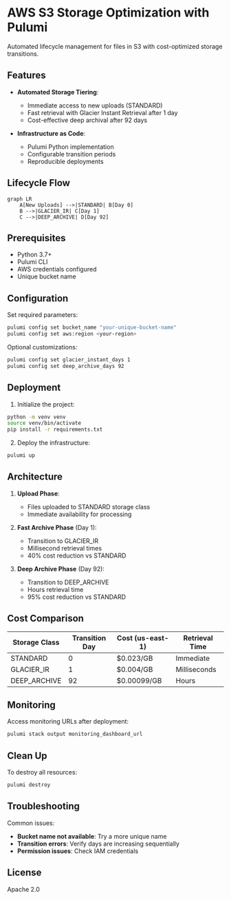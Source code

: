# AWS S3 Storage Optimization with Pulumi

Automated lifecycle management for files in S3 with cost-optimized storage transitions.

## Features

- **Automated Storage Tiering**:
  - Immediate access to new uploads (STANDARD)
  - Fast retrieval with Glacier Instant Retrieval after 1 day
  - Cost-effective deep archival after 92 days

- **Infrastructure as Code**:
  - Pulumi Python implementation
  - Configurable transition periods
  - Reproducible deployments

## Lifecycle Flow

```mermaid
graph LR
    A[New Uploads] -->|STANDARD| B[Day 0]
    B -->|GLACIER_IR| C[Day 1]
    C -->|DEEP_ARCHIVE| D[Day 92]
```

## Prerequisites

- Python 3.7+
- Pulumi CLI
- AWS credentials configured
- Unique bucket name

## Configuration

Set required parameters:

```bash
pulumi config set bucket_name "your-unique-bucket-name"
pulumi config set aws:region <your-region>
```

Optional customizations:

```bash
pulumi config set glacier_instant_days 1
pulumi config set deep_archive_days 92
```

## Deployment

1. Initialize the project:

```bash
python -m venv venv
source venv/bin/activate
pip install -r requirements.txt
```

2. Deploy the infrastructure:

```bash
pulumi up
```

## Architecture

1. **Upload Phase**:
   - Files uploaded to STANDARD storage class
   - Immediate availability for processing

2. **Fast Archive Phase** (Day 1):
   - Transition to GLACIER_IR
   - Millisecond retrieval times
   - 40% cost reduction vs STANDARD

3. **Deep Archive Phase** (Day 92):
   - Transition to DEEP_ARCHIVE
   - Hours retrieval time
   - 95% cost reduction vs STANDARD

## Cost Comparison

| Storage Class | Transition Day | Cost (us-east-1) | Retrieval Time |
|---------------|----------------|------------------|----------------|
| STANDARD | 0 | $0.023/GB | Immediate |
| GLACIER_IR | 1 | $0.004/GB | Milliseconds |
| DEEP_ARCHIVE | 92 | $0.00099/GB | Hours |

## Monitoring

Access monitoring URLs after deployment:

```bash
pulumi stack output monitoring_dashboard_url
```

## Clean Up

To destroy all resources:

```bash
pulumi destroy
```

## Troubleshooting

Common issues:

- **Bucket name not available**: Try a more unique name
- **Transition errors**: Verify days are increasing sequentially
- **Permission issues**: Check IAM credentials

## License

Apache 2.0
```